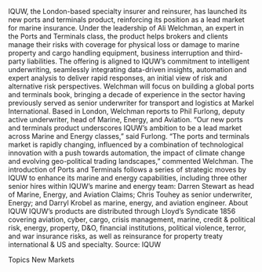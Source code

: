IQUW, the London-based specialty insurer and reinsurer, has launched its new ports and terminals product, reinforcing its position as a lead market for marine insurance.
Under the leadership of Ali Welchman, an expert in the Ports and Terminals class, the product helps brokers and clients manage their risks with coverage for physical loss or damage to marine property and cargo handling equipment, business interruption and third-party liabilities.
The offering is aligned to IQUW’s commitment to intelligent underwriting, seamlessly integrating data-driven insights, automation and expert analysis to deliver rapid responses, an initial view of risk and alternative risk perspectives.
Welchman will focus on building a global ports and terminals book, bringing a decade of experience in the sector having previously served as senior underwriter for transport and logistics at Markel International. Based in London, Welchman reports to Phil Furlong, deputy active underwriter, head of Marine, Energy, and Aviation.
“Our new ports and terminals product underscores IQUW’s ambition to be a lead market across Marine and Energy classes,” said Furlong.
“The ports and terminals market is rapidly changing, influenced by a combination of technological innovation with a push towards automation, the impact of climate change and evolving geo-political trading landscapes,” commented Welchman.
The introduction of Ports and Terminals follows a series of strategic moves by IQUW to enhance its marine and energy capabilities, including three other senior hires within IQUW’s marine and energy team: Darren Stewart as head of Marine, Energy, and Aviation Claims; Chris Touhey as senior underwriter, Energy; and Darryl Krobel as marine, energy, and aviation engineer.
About IQUW
IQUW’s products are distributed through Lloyd’s Syndicate 1856 covering aviation, cyber, cargo, crisis management, marine, credit & political risk, energy, property, D&O, financial institutions, political violence, terror, and war insurance risks, as well as reinsurance for property treaty international & US and specialty.
Source: IQUW

Topics
New Markets
